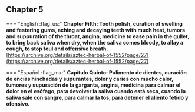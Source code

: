 ## Chapter 5  

=== "English :flag_us:"
    **Chapter Fifth: Tooth polish, curation of swelling and festering gums, aching and decaying teeth with much heat, tumors and suppuration of the throat, angina, medicine to ease pain in the gullet, to bring back saliva when dry, when the saliva comes bloody, to allay a cough, to stop foul and offensive breath.**  
    [https://archive.org/details/aztec-herbal-of-1552/page/27](https://archive.org/details/aztec-herbal-of-1552/page/27)  


=== "Español :flag_mx:"
    **Capítulo Quinto: Pulimento de dientes, curación de encías hinchadas y supurantes, dolor y caries con mucho calor, tumores y supuración de la garganta, angina, medicina para calmar el dolor en el esófago, para devolver la saliva cuando está seca, cuando la saliva sale con sangre, para calmar la tos, para detener el aliento fétido y ofensivo.**  

